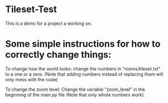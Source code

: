 # Tileset-Test

This is a demo for a project a working on.

# Some simple instructions for how to correctly change things:
To change how the world looks: change the numbers in "rooms/tileset.txt" to a one or a zero. (Note that adding numbers instead of replacing them will only mess with the code)

To change the zoom level: Change the variable "zoom_level" in the beginning of the main.py file (Note that only whole numbers work).
